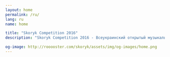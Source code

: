 ```yaml
---
layout: home
permalink: /ru/
lang: ru
name: home

title: "Skoryk Competition 2016"
description: "Skoryk Competition 2016 - Всеукраинский открытый музыкальный конкурс Мирослава Скорика"

og-image: http://rooooster.com/skoryk/assets/img/og-images/home.png
---
```

